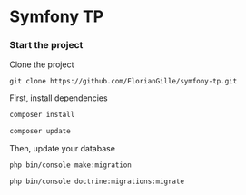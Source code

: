 # Symfony TP

### Start the project

Clone the project

```
git clone https://github.com/FlorianGille/symfony-tp.git
```

First, install dependencies

```bash
composer install
```

```bash
composer update
```

Then, update your database

```bash
php bin/console make:migration
```

```bash
php bin/console doctrine:migrations:migrate
```
